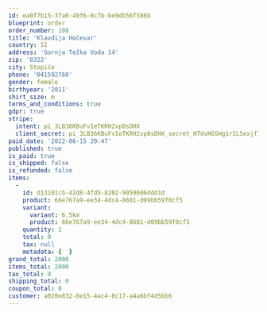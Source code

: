 ```yaml
---
id: ea0f7b15-37a0-49f6-8c7b-be9db56f586b
blueprint: order
order_number: 108
title: 'Klavdija Hočevar'
country: SI
address: 'Gornja Težka Voda 14'
zip: '8322'
city: Stopiče
phone: '041592760'
gender: female
birthyear: '2011'
shirt_size: m
terms_and_conditions: true
gdpr: true
stripe:
  intent: pi_3LB36KBuFvIeTKRH2vp0sDHX
  client_secret: pi_3LB36KBuFvIeTKRH2vp0sDHX_secret_HTdvHGSHg1rIL5exjf1w3XhwZ
paid_date: '2022-06-15 20:47'
published: true
is_paid: true
is_shipped: false
is_refunded: false
items:
  -
    id: d13101cb-42d8-4fd5-8202-9059606ddd1d
    product: 66e767a9-ee34-4dc4-8681-d09bb59f0cf5
    variant:
      variant: 6.5km
      product: 66e767a9-ee34-4dc4-8681-d09bb59f0cf5
    quantity: 1
    total: 0
    tax: null
    metadata: {  }
grand_total: 2000
items_total: 2000
tax_total: 0
shipping_total: 0
coupon_total: 0
customer: a020e832-0e15-4ac4-8c17-a4a6bf4d5bb6
---
```


